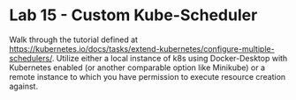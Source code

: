# Lab 15 - Custom Kube-Scheduler

Walk through the tutorial defined at https://kubernetes.io/docs/tasks/extend-kubernetes/configure-multiple-schedulers/. Utilize either a local instance of k8s using Docker-Desktop with Kubernetes enabled (or another comparable option like Minikube) or a remote instance to which you have permission to execute resource creation against.
